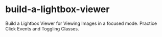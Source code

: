 # build-a-lightbox-viewer
Build a Lightbox Viewer for Viewing Images in a focused mode.  Practice Click Events and Toggling Classes.
